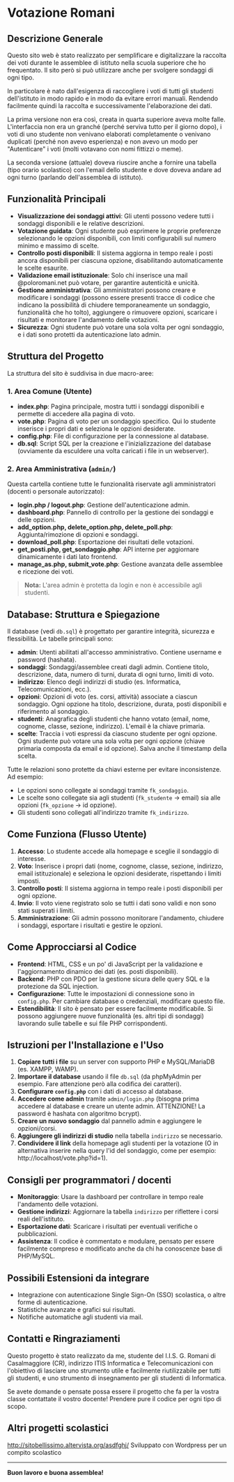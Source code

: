 ﻿# Votazione Romani

## Descrizione Generale

Questo sito web è stato realizzato per semplificare e digitalizzare la raccolta dei voti durante le assemblee di istituto nella scuola superiore che ho frequentato. Il sito però si può utilizzare anche per svolgere sondaggi di ogni tipo.

In particolare è nato dall'esigenza di raccogliere i voti di tutti gli studenti dell'istituto in modo rapido e in modo da evitare errori manuali. Rendendo facilmente quindi la raccolta e successivamente l'elaborazione dei dati.

La prima versione non era così, creata in quarta superiore aveva molte falle. L'interfaccia non era un granché (perché serviva tutto per il giorno dopo), i voti di uno studente non venivano elaborati completamente o venivano duplicati (perché non avevo esperienza) e non avevo un modo per "Autenticare" i voti (molti votavano con nomi fittizzi o meme).

La seconda versione (attuale) doveva riuscire anche a fornire una tabella (tipo orario scolastico) con l'email dello studente e dove doveva andare ad ogni turno (parlando dell'assemblea di istituto).

## Funzionalità Principali

- **Visualizzazione dei sondaggi attivi**: Gli utenti possono vedere tutti i sondaggi disponibili e le relative descrizioni.
- **Votazione guidata**: Ogni studente può esprimere le proprie preferenze selezionando le opzioni disponibili, con limiti configurabili sul numero minimo e massimo di scelte.
- **Controllo posti disponibili**: Il sistema aggiorna in tempo reale i posti ancora disponibili per ciascuna opzione, disabilitando automaticamente le scelte esaurite.
- **Validazione email istituzionale**: Solo chi inserisce una mail @poloromani.net può votare, per garantire autenticità e unicità.
- **Gestione amministrativa**: Gli amministratori possono creare e modificare i sondaggi (possono essere presenti tracce di codice che indicano la possibilità di chiudere temporaneamente un sondaggio, funzionalità che ho tolto), aggiungere o rimuovere opzioni, scaricare i risultati e monitorare l'andamento delle votazioni.
- **Sicurezza**: Ogni studente può votare una sola volta per ogni sondaggio, e i dati sono protetti da autenticazione lato admin.

## Struttura del Progetto

La struttura del sito è suddivisa in due macro-aree:

### 1. Area Comune (Utente)
- **index.php**: Pagina principale, mostra tutti i sondaggi disponibili e permette di accedere alla pagina di voto.
- **vote.php**: Pagina di voto per un sondaggio specifico. Qui lo studente inserisce i propri dati e seleziona le opzioni desiderate.
- **config.php**: File di configurazione per la connessione al database.
- **db.sql**: Script SQL per la creazione e l'inizializzazione del database (ovviamente da esculdere una volta caricati i file in un webserver).

### 2. Area Amministrativa (`admin/`)
Questa cartella contiene tutte le funzionalità riservate agli amministratori (docenti o personale autorizzato):
- **login.php / logout.php**: Gestione dell'autenticazione admin.
- **dashboard.php**: Pannello di controllo per la gestione dei sondaggi e delle opzioni.
- **add_option.php, delete_option.php, delete_poll.php**: Aggiunta/rimozione di opzioni e sondaggi.
- **download_poll.php**: Esportazione dei risultati delle votazioni.
- **get_posti.php, get_sondaggio.php**: API interne per aggiornare dinamicamente i dati lato frontend.
- **manage_as.php, submit_vote.php**: Gestione avanzata delle assemblee e ricezione dei voti.

> **Nota:** L'area admin è protetta da login e non è accessibile agli studenti.

## Database: Struttura e Spiegazione

Il database (vedi `db.sql`) è progettato per garantire integrità, sicurezza e flessibilità. Le tabelle principali sono:

- **admin**: Utenti abilitati all'accesso amministrativo. Contiene username e password (hashata).
- **sondaggi**: Sondaggi/assemblee creati dagli admin. Contiene titolo, descrizione, data, numero di turni, durata di ogni turno, limiti di voto.
- **indirizzo**: Elenco degli indirizzi di studio (es. Informatica, Telecomunicazioni, ecc.).
- **opzioni**: Opzioni di voto (es. corsi, attività) associate a ciascun sondaggio. Ogni opzione ha titolo, descrizione, durata, posti disponibili e riferimento al sondaggio.
- **studenti**: Anagrafica degli studenti che hanno votato (email, nome, cognome, classe, sezione, indirizzo). L'email è la chiave primaria.
- **scelte**: Traccia i voti espressi da ciascuno studente per ogni opzione. Ogni studente può votare una sola volta per ogni opzione (chiave primaria composta da email e id opzione). Salva anche il timestamp della scelta.

Tutte le relazioni sono protette da chiavi esterne per evitare inconsistenze. Ad esempio:
- Le opzioni sono collegate ai sondaggi tramite `fk_sondaggio`.
- Le scelte sono collegate sia agli studenti (`fk_studente` → email) sia alle opzioni (`fk_opzione` → id opzione).
- Gli studenti sono collegati all'indirizzo tramite `fk_indirizzo`.

## Come Funziona (Flusso Utente)

1. **Accesso**: Lo studente accede alla homepage e sceglie il sondaggio di interesse.
2. **Voto**: Inserisce i propri dati (nome, cognome, classe, sezione, indirizzo, email istituzionale) e seleziona le opzioni desiderate, rispettando i limiti imposti.
3. **Controllo posti**: Il sistema aggiorna in tempo reale i posti disponibili per ogni opzione.
4. **Invio**: Il voto viene registrato solo se tutti i dati sono validi e non sono stati superati i limiti.
5. **Amministrazione**: Gli admin possono monitorare l'andamento, chiudere i sondaggi, esportare i risultati e gestire le opzioni.

## Come Approcciarsi al Codice

- **Frontend**: HTML, CSS e un po' di JavaScript per la validazione e l'aggiornamento dinamico dei dati (es. posti disponibili).
- **Backend**: PHP con PDO per la gestione sicura delle query SQL e la protezione da SQL injection.
- **Configurazione**: Tutte le impostazioni di connessione sono in `config.php`. Per cambiare database o credenziali, modificare questo file.
- **Estendibilità**: Il sito è pensato per essere facilmente modificabile. Si possono aggiungere nuove funzionalità (es. altri tipi di sondaggi) lavorando sulle tabelle e sui file PHP corrispondenti.

## Istruzioni per l'Installazione e l'Uso

1. **Copiare tutti i file** su un server con supporto PHP e MySQL/MariaDB (es. XAMPP, WAMP).
2. **Importare il database** usando il file `db.sql` (da phpMyAdmin per esempio. Fare attenzione però alla codifica dei caratteri).
3. **Configurare `config.php`** con i dati di accesso al database.
4. **Accedere come admin** tramite `admin/login.php` (bisogna prima accedere al database e creare un utente admin. ATTENZIONE! La password è hashata con algoritmo bcrypt).
5. **Creare un nuovo sondaggio** dal pannello admin e aggiungere le opzioni/corsi.
6. **Aggiungere gli indirizzi di studio** nella tabella `indirizzo` se necessario.
7. **Condividere il link** della homepage agli studenti per la votazione (O in alternativa inserire nella query l'id del sondaggio, come per esempio: http://localhost/vote.php?id=1).

## Consigli per programmatori / docenti

- **Monitoraggio**: Usare la dashboard per controllare in tempo reale l'andamento delle votazioni.
- **Gestione indirizzi**: Aggiornare la tabella `indirizzo` per riflettere i corsi reali dell'istituto.
- **Esportazione dati**: Scaricare i risultati per eventuali verifiche o pubblicazioni.
- **Assistenza**: Il codice è commentato e modulare, pensato per essere facilmente compreso e modificato anche da chi ha conoscenze base di PHP/MySQL.

## Possibili Estensioni da integrare

- Integrazione con autenticazione Single Sign-On (SSO) scolastica, o altre forme di autenticazione.
- Statistiche avanzate e grafici sui risultati.
- Notifiche automatiche agli studenti via mail.

## Contatti e Ringraziamenti

Questo progetto è stato realizzato da me,  studente del I.I.S. G. Romani di Casalmaggiore (CR), indirizzo ITIS Informatica e Telecomunicazioni con l'obiettivo di lasciare uno strumento utile e facilmente riutilizzabile per tutti gli studenti, e uno strumento di insegnamento per gli studenti di Informatica.

Se avete domande o pensate possa essere il progetto che fa per la vostra classe contattate il vostro docente!
Prendere pure il codice per ogni tipo di scopo.

## Altri progetti scolastici

http://sitobellissimo.altervista.org/asdfghj/
Sviluppato con Wordpress per un compito scolastico

---


**Buon lavoro e buona assemblea!**
